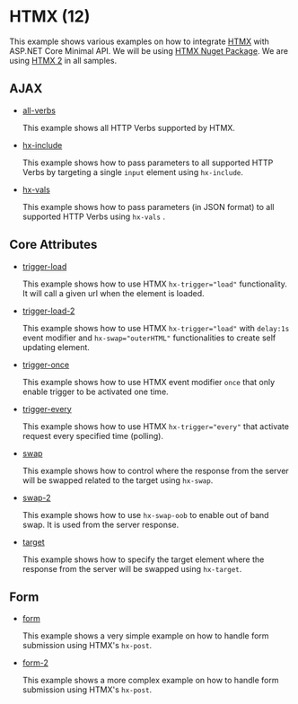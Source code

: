 # HTMX (12)

This example shows various examples on how to integrate [HTMX](https://htmx.org/) with ASP.NET Core Minimal API. We will be using [HTMX Nuget Package](https://www.nuget.org/packages/Htmx). We are using [HTMX 2](https://htmx.org/) in all samples.

## AJAX

* [all-verbs](all-verbs)

  This example shows all HTTP Verbs supported by HTMX.

* [hx-include](hx-include)

  This example shows how to pass parameters to all supported HTTP Verbs by targeting a single `input` element using `hx-include`. 

* [hx-vals](hx-vals)

  This example shows how to pass parameters (in JSON format) to all supported HTTP Verbs using `hx-vals` . 


## Core Attributes

* [trigger-load](trigger-load)

  This example shows how to use HTMX `hx-trigger="load"` functionality. It will call a given url when the element is loaded.

* [trigger-load-2](trigger-load-2)

  This example shows how to use HTMX `hx-trigger="load"` with `delay:1s` event modifier and `hx-swap="outerHTML"` functionalities to create self updating element. 

* [trigger-once](trigger-once)

  This example shows how to use HTMX event modifier `once` that only enable trigger to be activated one time. 

* [trigger-every](trigger-every)

  This example shows how to use HTMX `hx-trigger="every"` that activate request every specified time (polling). 

* [swap](swap)
  
  This example shows how to control where the response from the server will be swapped related to the target using `hx-swap`.

* [swap-2](swap-2)
  
  This example shows how to use `hx-swap-oob` to enable out of band swap. It is used from the server response.

* [target](target)
  
  This example shows how to specify the target element where the response from the server will be swapped using `hx-target`.


## Form

* [form](form)
 
  This example shows a very simple example on how to handle form submission using HTMX's `hx-post`.

* [form-2](form-2)
 
  This example shows a more complex example on how to handle form submission using HTMX's `hx-post`.

